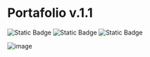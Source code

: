 # Portafolio v.1.1

![Static Badge](https://img.shields.io/badge/HTML-orange)
![Static Badge](https://img.shields.io/badge/SASS-#03a9dd)
![Static Badge](https://img.shields.io/badge/JAVASCRIPT-#f5dd1b)

![image](https://github.com/Company-Codermex/Portafolio/assets/143505447/c1cdd572-e2c6-4916-91f1-01941db116c0)
